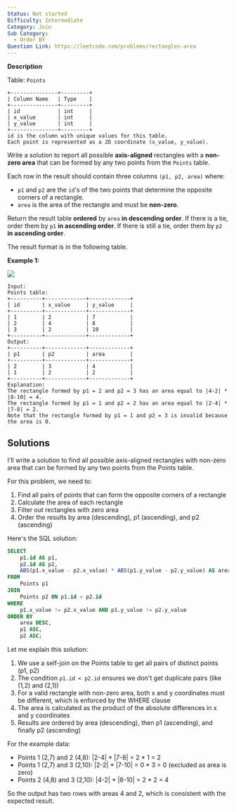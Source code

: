 ```yaml
---
Status: Not started
Difficulty: Intermediate
Category: Join
Sub Category:
  - Order BY
Question Link: https://leetcode.com/problems/rectangles-area
---
```

**Description**

Table: `Points`

```Plain
+---------------+---------+
| Column Name   | Type    |
+---------------+---------+
| id            | int     |
| x_value       | int     |
| y_value       | int     |
+---------------+---------+
id is the column with unique values for this table.
Each point is represented as a 2D coordinate (x_value, y_value).
```

Write a solution to report all possible **axis-aligned** rectangles with a **non-zero area** that can be formed by any two points from the `Points` table.

Each row in the result should contain three columns `(p1, p2, area)` where:

- `p1` and `p2` are the `id`'s of the two points that determine the opposite corners of a rectangle.
- `area` is the area of the rectangle and must be **non-zero**.

Return the result table **ordered** by `area` **in descending order**. If there is a tie, order them by `p1` **in ascending order**. If there is still a tie, order them by `p2` **in ascending order**.

The result format is in the following table.

**Example 1:**

[![](https://camo.githubusercontent.com/2db2b912dd548c913a9a915f54f072e0677d18790a4cc85a1a47e1bd0b44e7b7/68747470733a2f2f666173746c792e6a7364656c6976722e6e65742f67682f646f6f63732f6c656574636f6465406d61696e2f736f6c7574696f6e2f313430302d313439392f313435392e52656374616e676c6573253230417265612f696d616765732f726563742e706e67)](https://camo.githubusercontent.com/2db2b912dd548c913a9a915f54f072e0677d18790a4cc85a1a47e1bd0b44e7b7/68747470733a2f2f666173746c792e6a7364656c6976722e6e65742f67682f646f6f63732f6c656574636f6465406d61696e2f736f6c7574696f6e2f313430302d313439392f313435392e52656374616e676c6573253230417265612f696d616765732f726563742e706e67)

```Plain
Input:
Points table:
+----------+-------------+-------------+
| id       | x_value     | y_value     |
+----------+-------------+-------------+
| 1        | 2           | 7           |
| 2        | 4           | 8           |
| 3        | 2           | 10          |
+----------+-------------+-------------+
Output:
+----------+-------------+-------------+
| p1       | p2          | area        |
+----------+-------------+-------------+
| 2        | 3           | 4           |
| 1        | 2           | 2           |
+----------+-------------+-------------+
Explanation:
The rectangle formed by p1 = 2 and p2 = 3 has an area equal to |4-2| * |8-10| = 4.
The rectangle formed by p1 = 1 and p2 = 2 has an area equal to |2-4| * |7-8| = 2.
Note that the rectangle formed by p1 = 1 and p2 = 3 is invalid because the area is 0.
```

## Solutions

I'll write a solution to find all possible axis-aligned rectangles with non-zero area that can be formed by any two points from the Points table.

For this problem, we need to:

1. Find all pairs of points that can form the opposite corners of a rectangle
2. Calculate the area of each rectangle
3. Filter out rectangles with zero area
4. Order the results by area (descending), p1 (ascending), and p2 (ascending)

Here's the SQL solution:

```SQL
SELECT
    p1.id AS p1,
    p2.id AS p2,
    ABS(p1.x_value - p2.x_value) * ABS(p1.y_value - p2.y_value) AS area
FROM
    Points p1
JOIN
    Points p2 ON p1.id < p2.id
WHERE
    p1.x_value != p2.x_value AND p1.y_value != p2.y_value
ORDER BY
    area DESC,
    p1 ASC,
    p2 ASC;
```

Let me explain this solution:

1. We use a self-join on the Points table to get all pairs of distinct points (p1, p2)
2. The condition `p1.id < p2.id` ensures we don't get duplicate pairs (like (1,2) and (2,1))
3. For a valid rectangle with non-zero area, both x and y coordinates must be different, which is enforced by the WHERE clause
4. The area is calculated as the product of the absolute differences in x and y coordinates
5. Results are ordered by area (descending), then p1 (ascending), and finally p2 (ascending)

For the example data:

- Points 1 (2,7) and 2 (4,8): |2-4| * |7-8| = 2 * 1 = 2
- Points 1 (2,7) and 3 (2,10): |2-2| * |7-10| = 0 * 3 = 0 (excluded as area is zero)
- Points 2 (4,8) and 3 (2,10): |4-2| * |8-10| = 2 * 2 = 4

So the output has two rows with areas 4 and 2, which is consistent with the expected result.